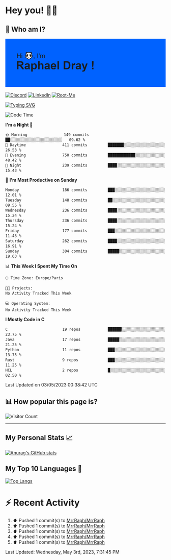 # **Hey you! 👋🏼**

## **🔎 Who am I?**

<img src="https://github.com/MrrRaph/MrrRaph/blob/master/header.png?raw=true">

[![Discord](https://img.shields.io/badge/Discord-7289DA?style=for-the-badge&logo=discord&logoColor=white
)](https://discordapp.com/users/MrRaph#4214/)
[![LinkedIn](https://img.shields.io/badge/LinkedIn-0077B5?style=for-the-badge&logo=linkedin&logoColor=white)](https://www.linkedin.com/in/raphaeldray/)
[![Root-Me](https://img.shields.io/badge/dynamic/json?color=yellowgreen&label=Root-me%20Score&query=score&style=for-the-badge&url=https://raw.githubusercontent.com/MrrRaph/MrrRaph/master/root-me-stats.json&logoColor=white)](https://www.root-me.org/PandHacker)


[![Typing SVG](https://readme-typing-svg.herokuapp.com?font=glory&size=23&multiline=true&height=65&lines=CyberSecurity+Engineer+%F0%9F%92%BB;Freelance+Fullstack+Developer)](https://git.io/typing-svg)

<!--START_SECTION:waka-->
![Code Time](http://img.shields.io/badge/Code%20Time-0%20secs-blue)

**I'm a Night 🦉** 

```text
🌞 Morning                149 commits         ██░░░░░░░░░░░░░░░░░░░░░░░   09.62 % 
🌆 Daytime                411 commits         ███████░░░░░░░░░░░░░░░░░░   26.53 % 
🌃 Evening                750 commits         ████████████░░░░░░░░░░░░░   48.42 % 
🌙 Night                  239 commits         ████░░░░░░░░░░░░░░░░░░░░░   15.43 % 
```
📅 **I'm Most Productive on Sunday** 

```text
Monday                   186 commits         ███░░░░░░░░░░░░░░░░░░░░░░   12.01 % 
Tuesday                  148 commits         ██░░░░░░░░░░░░░░░░░░░░░░░   09.55 % 
Wednesday                236 commits         ████░░░░░░░░░░░░░░░░░░░░░   15.24 % 
Thursday                 236 commits         ████░░░░░░░░░░░░░░░░░░░░░   15.24 % 
Friday                   177 commits         ███░░░░░░░░░░░░░░░░░░░░░░   11.43 % 
Saturday                 262 commits         ████░░░░░░░░░░░░░░░░░░░░░   16.91 % 
Sunday                   304 commits         █████░░░░░░░░░░░░░░░░░░░░   19.63 % 
```


📊 **This Week I Spent My Time On** 

```text
🕑︎ Time Zone: Europe/Paris

🐱‍💻 Projects: 
No Activity Tracked This Week

💻 Operating System: 
No Activity Tracked This Week
```

**I Mostly Code in C** 

```text
C                        19 repos            ██████░░░░░░░░░░░░░░░░░░░   23.75 % 
Java                     17 repos            █████░░░░░░░░░░░░░░░░░░░░   21.25 % 
Python                   11 repos            ███░░░░░░░░░░░░░░░░░░░░░░   13.75 % 
Rust                     9 repos             ███░░░░░░░░░░░░░░░░░░░░░░   11.25 % 
HCL                      2 repos             █░░░░░░░░░░░░░░░░░░░░░░░░   02.50 % 
```




 Last Updated on 03/05/2023 00:38:42 UTC
<!--END_SECTION:waka-->

## **📊 How popular this page is?**

![Visitor Count](https://profile-counter.glitch.me/MrrRaph/count.svg)

---

## **My Personal Stats 📈**

[![Anurag's GitHub stats](https://github-readme-stats.vercel.app/api?username=mrrraph&count_private=true&show_icons=true&title_color=fff&text_color=fff&bg_color=30,36d1dc,904e95)](https://github.com/anuraghazra/github-readme-stats)

## **My Top 10 Languages 📣**

[![Top Langs](https://github-readme-stats.vercel.app/api/top-langs/?username=mrrraph&langs_count=10&layout=compact&hide=html,css&hide_title=true)](https://github.com/anuraghazra/github-readme-stats)


# **⚡ Recent Activity**

<!--RECENT_ACTIVITY:start-->
1. ⬆️ Pushed 1 commit(s) to [MrrRaph/MrrRaph](https://github.com/MrrRaph/MrrRaph)<br>
2. ⬆️ Pushed 1 commit(s) to [MrrRaph/MrrRaph](https://github.com/MrrRaph/MrrRaph)<br>
3. ⬆️ Pushed 1 commit(s) to [MrrRaph/MrrRaph](https://github.com/MrrRaph/MrrRaph)<br>
4. ⬆️ Pushed 1 commit(s) to [MrrRaph/MrrRaph](https://github.com/MrrRaph/MrrRaph)<br>
5. ⬆️ Pushed 1 commit(s) to [MrrRaph/MrrRaph](https://github.com/MrrRaph/MrrRaph)<br>
<!--RECENT_ACTIVITY:end-->
<!--RECENT_ACTIVITY:last_update-->
Last Updated: Wednesday, May 3rd, 2023, 7:31:45 PM
<!--RECENT_ACTIVITY:last_update_end-->
